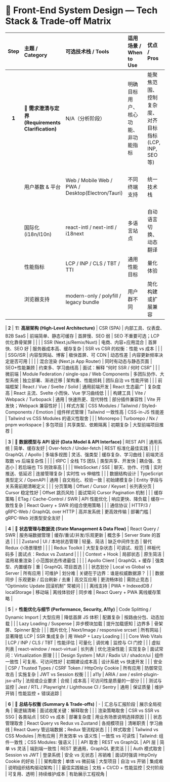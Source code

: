 # 🧩 Front-End System Design — Tech Stack & Trade-off Matrix

| **Step** | **主题 / Category** | **可选技术栈 / Tools** | **适用场景 / When to Use** | **优点 / Pros** | **缺点 / Cons** | **取舍与面试讨论点 / Trade-offs & Discussion Topics** |
|:--:|:--|:--|:--|:--|:--|:--|
| **1** | 🎯 **需求澄清与定界 (Requirements Clarification)** | N/A（分析阶段） | 明确目标用户、核心功能、非功能指标 | 能聚焦范围、控制复杂度、对齐目标指标 (LCP, INP, SEO 等) | 若范围定义不清，后续架构可能偏离 | - 优先定义性能目标（LCP/INP/CLS）<br>- 是否需要 SEO？<br>- 用户基数与国际化是否影响选型？ |
|  | 用户基数 & 平台 | Web / Mobile Web / PWA / Desktop(Electron/Tauri) | 不同终端支持 | 统一技术栈 | 性能与体验差异化难 | 跨端需权衡“代码复用 vs 端体验优化” |
|  | 国际化 (i18n/l10n) | react-intl / next-intl / i18next | 多语言站点 | 自动语言切换、动态翻译 | 构建复杂、包体大 | SSR/SSG 的 i18n 路由分流方式？ |
|  | 性能指标 | LCP / INP / CLS / TBT / TTI | 通用性能目标 | 量化体验 | 调优复杂 | 哪个指标是业务关键？如何监控？ |
|  | 浏览器支持 | modern-only / polyfill / legacy bundle | 用户群不同 | 简化构建或扩展兼容 | 成本 vs 覆盖率 | 现代化构建策略（Vite/Next 自动分包） |

| **2** | 🏗️ **高层架构 (High-Level Architecture)** | CSR (SPA) | 内部工具、仪表盘、B2B SaaS | 前端简单、静态可缓存 | 首屏慢、SEO 弱 | SEO 不重要可选；LCP 优化靠骨架屏 |
|  |  | SSR (Next.js/Remix/Nuxt) | 电商、内容+应用混合 | 首屏快、SEO 好 | 服务器成本高、缓存复杂 | SSR vs CSR 的权衡：性能 vs 成本 |
|  |  | SSG/ISR | 内容型网站、博客 | 极快首屏、可 CDN | 动态性差 | 内容更新频率决定是否可用 |
|  |  | 混合渲染 (Next.js App Router) | 同时有动态与静态页面 | SEO+性能兼顾 | 约束多、学习曲线高 | 面试：解释 “何时 SSR / 何时 CSR” |
|  | 微前端 | Module Federation / single-spa / Web Components | 多团队协作、大型系统 | 独立部署、渐进迁移 | 架构重、性能损耗 | 团队自治 vs 性能开销 |
|  | 前端框架 | React / Vue / Svelte / Solid | 通用前端开发 | React 生态最广 | 复杂度高 | React 主流、Svelte 小而快、Vue 学习曲线低 |
|  | 构建工具 | Vite / Webpack / Turbopack | 通用 | 快速热更、现代特性 | 部分插件兼容性 | Vite 开发快；Webpack 兼容性好 |
|  | 样式方案 | CSS Modules / Tailwind / Styled-Components / Emotion | 组件样式管理 | Tailwind 一致性高 | CSS-in-JS 性能差 | Tailwind vs CSS Modules 的语义性取舍 |
|  | Monorepo | Turborepo / Nx / pnpm workspace | 多包项目 | 共享类型、依赖隔离 | 初期复杂 | 大型前端项目推荐 |

| **3** | 📡 **数据模型与 API 设计 (Data Model & API Interface)** | REST API | 通用系统 | 简单、缓存友好 | Over-fetch / Under-fetch | REST 标准化最佳实践 |
|  |  | GraphQL / Apollo | 多端多视图 | 灵活、强类型 | 缓存复杂、学习曲线 | 前端灵活取数 vs 后端复杂性 |
|  |  | tRPC | 全栈 TS 团队 | 类型共享、开发快 | 耦合强、生态小 | 若后端也 TS 则效率高 |
|  |  | WebSocket / SSE | 聊天、协作、行情 | 实时推送、低延迟 | 连接管理复杂 | 实时性 vs 伸缩性 |
|  | 数据结构设计 | TypeScript 类型定义 / OpenAPI | 通用 | 自文档化、校验一致 | 初始建模复杂 | Entity 字段与关系需前期清晰定义 |
|  | 分页策略 | Offset / Cursor / Keyset | 长列表分页 | Cursor 稳定性好 | Offset 跳页风险 | 面试常问 Cursor Pagination 机制 |
|  | 缓存策略 | ETag / Cache-Control / SWR | API 性能优化 | 响应更快、降负载 | 缓存一致性复杂 | React Query + SWR 的组合使用策略 |
|  | 通信协议 | HTTP/3 / gRPC-Web / GraphQL over HTTP | 高并发系统 | 更高效传输 | 部署门槛 | gRPC-Web 对类型安全友好 |

| **4** | 🔁 **状态管理与数据流 (State Management & Data Flow)** | React Query / SWR | 服务端数据管理 | 缓存/重试/并发/乐观更新 | 概念多 | Server State 的首选 |
|  |  | Zustand | UI / 本地状态管理 | 轻量、简洁 | 缺乏中间件生态 | 替代 Redux 小场景理想 |
|  |  | Redux Toolkit | 大型复杂状态 | 可调试、规范 | 样板代码多 | 面试点：Redux vs Zustand |
|  |  | Context + Hook | 局部状态 | 原生简洁 | 滥用易重渲染 | 小范围状态传递最佳 |
|  |  | Apollo Client | GraphQL + 缓存 | 强类型、内置缓存 | 重 | GraphQL 项目首选 |
|  | 状态划分 | Local vs Global vs Server | 所有应用 | 可维护 | 划分难 | 关键在于边界：谁是权威数据源？ |
|  | 数据同步 | 乐观更新 / 后台刷新 / 去重 | 高交互应用 | 更流畅体验 | 需防止竞态 | “Optimistic Update 回滚机制” 常被问 |
|  | 离线支持 | PWA + IndexedDB / localStorage | 移动端 | 离线体验好 | 同步难 | React Query + PWA 离线缓存策略 |

| **5** | ⚡ **性能优化与细节 (Performance, Security, A11y)** | Code Splitting / Dynamic Import | 大型应用 | 降低首屏 JS 体积 | 配置复杂 | 按路由分包、动态加载 |
|  | Lazy Loading / Suspense | 异步模块加载 | 提升加载感知 | 边界多 | 骨架屏、Spinner 配合 |
|  | 图片优化 | Next/Image / responsive srcset | 所有网站 | 显著降低 LCP | SSR 集成复杂 | 用 WebP + Lazy Loading |
|  | Core Web Vitals | LCP / INP / CLS / TBT | 性能评估 | 可量化 | 调优难 | 监控与 CI 门控 |
|  | 虚拟列表 | react-window / react-virtual | 长列表 | 优化渲染性能 | 实现复杂 | 面试常问：Virtualization 原理 |
|  | Design System | MUI / Radix UI / shadcn/ui | 组件一致性 | 可复用、可访问性好 | 初期建设成本高 | 设计系统 vs 快速开发 |
|  | 安全 | CSP / Trusted Types / CSRF Token / HttpOnly Cookie | 所有应用 | 防御常见攻击 | 实施复杂 | JWT vs Session 权衡 |
|  | a11y | ARIA / axe / eslint-plugin-jsx-a11y | 法规或企业要求 | 合规 | 成本高 | 可访问性是质量的一部分 |
|  | 测试与监控 | Jest / RTL / Playwright / Lighthouse CI / Sentry | 通用 | 保证质量 | 维护开销 | 性能监控 + 错误追踪 |

| **6** | 🧮 **总结与权衡 (Summary & Trade-offs)** | - | 汇总与汇报阶段 | 展示全局视角 | 需逻辑清晰 | 面试收尾关键：解释取舍 |
|  | 渲染策略取舍 | CSR vs SSR vs SSG | 各类站点 | SEO vs 成本 | 部署复杂度 | 用业务场景说明选择原因 |
|  | 状态管理取舍 | React Query vs Redux vs Zustand | 各规模项目 | 清晰职责 | 学习曲线 | React Query 管远端数据；Redux 管流程状态 |
|  | 样式取舍 | Tailwind vs CSS Modules | 所有应用 | 开发效率 vs 语义性 | 一致性 vs 可读性 | Tailwind: 组件一致性；CSS Modules: 强语义 |
|  | API 取舍 | REST vs GraphQL | API 层 | 简单 vs 灵活 | 端到端一致性 | REST 更通用，GraphQL 更灵活 |
|  | Auth 模式取舍 | Session vs JWT | 登录系统 | 安全 vs 无状态 | 吊销难 | 面试时强调 HttpOnly Cookie 的好处 |
|  | 架构取舍 | 单体 vs 微前端 | 大型项目 | 自治 vs 开销 | 集成难 | 说明组织结构驱动架构 |
|  | 最佳实践输出 | 文档 + CI/CD + 性能监控 | 交付阶段 | 可复用、透明 | 持续维护成本 | 有助展示工程视角 |
